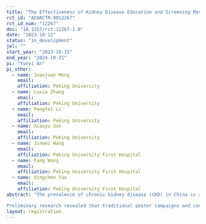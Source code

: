```yaml
---
title: "The Effectiveness of Kidney Disease Education and Screening Model: A Field Study among Community Residents"
rct_id: "AEARCTR-0012267"
rct_id_num: "12267"
doi: "10.1257/rct.12267-1.0"
date: "2023-10-12"
status: "in_development"
jel: ""
start_year: "2023-10-15"
end_year: "2024-10-21"
pi: "Yunyi An"
pi_other:
  - name: Juanjuan Meng
    email: 
    affiliation: Peking University
  - name: Luxia Zhang
    email: 
    affiliation: Peking University
  - name: Pengfei Li
    email: 
    affiliation: Peking University
  - name: Xiaoyu Sun
    email: 
    affiliation: Peking University
  - name: Jinwei Wang
    email: 
    affiliation: Peking University First Hospital
  - name: Fang Wang
    email: 
    affiliation: Peking University First Hospital
  - name: Xingchen Yao
    email: 
    affiliation: Peking University First Hospital
abstract: "The prevalence of chronic kidney disease (CKD) in China is as high as 10.8%. Aside from progressing to end-stage renal disease, CKD significantly increases the risk of cardiovascular diseases and malignant tumors, leading to substantial healthcare consumption. Abundant research evidence suggests that early detection and intervention in CKD management can effectively control the progression of the disease. However, the awareness of CKD in China is only 10.0%, particularly low among individuals with early-stage CKD, underscoring the necessity for public kidney disease health education and early screening.
Preliminary research revealed that traditional poster campaigns and continuing education for community healthcare providers had limited effectiveness. This study is based on the context of CKD health education and screening for community residents, which will be conducted at a public venue in a community in Beijing, specifically involving the placement of different CKD promotional posters in different time intervals. It explores the impact of various health education strategies on community residents' participation rates (viewing, inquiries, and receiving test kits) using different types of information (health hazard, time cost, conformity information). It investigates the effect of different health education strategies on CKD high-risk populations in the community, concerning CKD screening and ongoing monitoring."
layout: registration
---
```


